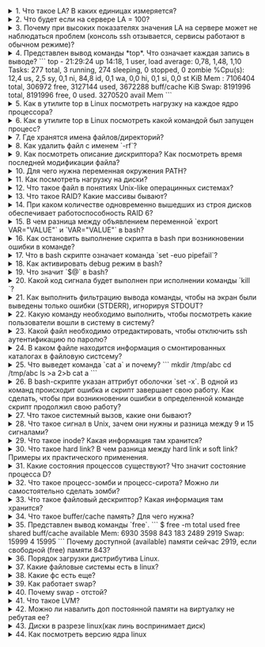 <details>
<summary>
1. Что такое LA? В каких единицах измеряется?
</summary>
  LA (load average) -- параметр, определяющий среднюю нагрузку на систему за период времени (1 мин, 5 минут, 15 минут). Изменяется в количестве задач на одно ядро процессора. На нагрузку системы также влияет количество задач ввода-вывода и задержка сети. Также влияние на расчета LA оказывает: 1. Технология Hyper-Threading, которая делит одно физическое ядро на 2 логических, 2. Технология Turbo Bust, которая позволяет разгонять тактовую частоту процессора и работать на частоте выше заявленной, т.е. выше номинальной частоты (время на обработку одной задачи уменьшается). 
</details>
<details>
<summary>
2. Что будет если на сервере LA = 100? 
</summary>
  Вероятно, что на сервере будет наблюдаться замедленная работа сервисов, но если параметр LA равен количеству ядер в системе или количеству потоков в системе, то данная нагрузка является нормальной.
</details>
<details>
<summary>
3. Почему при высоких показателях значения LA на сервере может не наблюдаться проблем (консоль ssh отзывается, сервисы работают в обычном режиме)?
</summary>

  На параметр нагрузки LA влияет также и ожидание ввода-вывода (параметр *wa* в утилите *top*) в дисков и задержка сети. Данные параметры могут не влиять на работу основных сервисов в системе, но учитываются при расчете общей нагрузки на систему. 
</details>
<details>
<summary>
4. Представлен вывод команды *top*. Что означает каждая запись в выводе?
   ```
   top - 21:29:24 up 14:18,  1 user,  load average: 0,78, 1,48,   1,10
   Tasks: 277 total,   3 running, 274 sleeping,   0 stopped,      0 zombie
   %Cpu(s): 12,4 us,  2,5 sy,  0,1 ni, 84,8 id,  0,1 wa,  0,0   hi,  0,1 si,  0,0 st
   KiB Mem :  7106404 total,   306972 free,  3127144 used,    3672288 buff/cache
   KiB Swap:  8191996 total,  8191996 free,        0 used.    3270520 avail Mem 
   ```

</summary>

*top* - название утилиты.

*21:29:24* - текущее время системы.

*up 14:18* - сколько часов:минут система работает с момента последнего запуска.

*1 user* - количество пользователей авторизованных в системе.

*load average: 0,78, 1,48, 1,10* - параметр средней нагрузки на систему за период времени 1 минута, 5 минут, 15 минут.

*277 total* - всего процессов в системе.

*3 running* - количество процессов в работе.

*274 sleeping* - количество процессов в состоянии sleeping: ожидает какого-либо события или сигнала.

*0 stopped* - количество приостановленных процессов сигналом STOP или выполнением трассировки.

*0 zombie* - количество зомби-процессов, которые завершили своё выполнение, но присутствующие в системе, чтобы дать родительскому процессу считать свой код завершения.

| Параметр | Описание |
| us (user) | Использование процессора пользовательским процессами |
| sy (system) | Использование процессора системным процессами |
| ni (nice) | Использование процессора процессами с измененным приоритетом с помощью команды nice |
| id (idle) | Простой процессора. Можно сказать, что это свободные ресурсы |
| wa (IO-wait) | Говорит о простое, связанным с вводом/выводом |
| hi (hardware interrupts) | Показывает сколько процессорного времени было потрачено на обслуживание аппаратного прерывания |
| si (software interrupts) | Показывает сколько процессорного времени было потрачено на обслуживание софтверного прерывания |
| st (stolen by the hypervisor) | Показывает сколько процессорного времени было «украдено» гипервизором |

KiB Mem - количество оперативной памяти в кибибайтах (кратно 1024):
*7106404 total* -- всего доступно оперативной памяти в системе,
*306972 free* -- свободно оперативной памяти для использования,
*3127144 used* -- использовано оперативной памяти,
*3672288 buff/cache* -- буферизовано/закешировано оперативной памяти.

*KiB Swap* - количество swap-памяти в кибибайтах (кратно 1024), которые выделено на диске:
*8191996 total* - всего выделено swap-памяти,
*8191996 free* - свободно swap-памяти
*0 used* - использовано swap-памяти,
*3270520 avail Mem* - доступно для использования swap-памяти.
</details>
<details>
<summary>
5. Как в утилите top в Linux посмотреть нагрузку на каждое ядро процессора?

</summary>

  В утилите top нажать `1`, чтобы отобразить все ядра в системе.
</details>
<details>
<summary>
6. Как в утилите top в Linux посмотреть какой командой был запущен процесс?

</summary>

  В утилите top нажать `c`, чтобы отобразить команды, которыми были запущены процессы.
</details>
<details>
<summary>
7. Где хранятся имена файлов/директорий?
</summary>

 - Inodes не содержат имён файлов, только другие метаданные файла. 
 - Каталоги Unix представляют собой списки ассоциативных структур, каждая из которых содержит одно имя файла и один номер индекса.
 - Драйвер файловой системы должен найти каталог, ищущий определенное имя файла, а затем преобразовать имя файла в правильный соответствующий номер индекса.

Таким образом имя файла/директории хранится в информационной структуре каталов.
</details>
<details>
<summary>
8. Как удалить файл с именем `-rf`?

</summary>

```
rm ./-rf
```
</details>
<details>
<summary>
9. Как посмотреть описание дискриптора? Как посмотреть время последней модификации файла?

</summary>

Посмотреть полную информацию по дискриптору возможно командой `stat <path_to_file>`.
Время модификации:
```
stat --format=%y dira
```
</details>
<details>
<summary>
10. Для чего нужна переменная окружения PATH?

</summary>

Переменная окружения PATH содержит абсолютные пути директорий, в которых производится поиск исполняемых файлов при вводе команд
</details>
<details>
<summary>
11. Как посмотреть нагрузку на диски?
</summary>
Установить утилиту `sysstat`, проверить нагрузку на диски `iostat -xtc`.
</details>
<details>
<summary>
12. Что такое файл в понятиях Unix-like операцинных системах?
</summary>

Файлы - это объекты, в которые мы записываем информацию и наши данные, исполняемые файлы, но кроме этих привычных нам понятий здесь есть файлы специального назначения - файлы устройств, файлы туннелей, сокетов и многое другое.

Типы файлов в Linux:
- Обычные файлы, для хранения информации;
- Специальные файлы - для устройств и туннелей;
- Директории.
</details>
<details>
<summary>
13. Что такое RAID? Какие массивы бывают?
</summary>

RAID (Redundant Array of Independent Disks) - избыточный массив независимых дисков, технология виртуализации данных для объединения нескольких физических дисковых устройств в логический модуль для повышения отказоустойчивости и производительности.

В зависимости от количества дисков и класса отказоустойчивости существуют следующие основные типы RAID:
RAID 0:
RAID 1:
RAID 5:
RAID 6:
RAID 10:
</details>
<details>
<summary>
14. При каком количестве одновременно вышедших из строя дисков обеспечивает работоспособность RAID 6?
</summary>
2 диска.
</details>
<details>
<summary>
15. В чем разница между объявлением переменной `export VAR="VALUE"` и `VAR="VALUE"` в bash?
</summary>
При объявлении переменной через export - переменная будет доступна в любых других процессах, при обычном объявлении переменной - переменная будет доступна только в запущенном процессе.
</details>
<details>
<summary>
16. Как остановить выполнение скрипта в bash при возникновении ошибки в команде?
</summary>
Команда `set -e` завершит скрипт с ошибкой, в случае, если в нижеследующем bash коде будет обнаружена ошибка. По-умолчанию bash скрипт продолжает работу, если в ходе выполнения возникла ошибка.
</details>
<details>
<summary>
17. Что в bash скрипте означает команда `set -euo pipefail`?
</summary>
Команда `set` устанавливает аттрибуты оболочки с опеределенных опций.
Опция `-e` - означает, что скрипт будет остановлен, когда произойдет ошибка в ходе его выполнения.
Опция `-u` - означает, что скрипт будет остановлен, если в ходе скрипта, будет обнаружена переменная, которая не определена.
Опция `-o pipefail` - означает, что скрипт будет остановлен, если в ходе пайплайна команд будет выявлена ошибка. 
</details>
<details>
<summary>
18. Как активировать debug режим в bash?
</summary>
Команда `set -x` в начале скрипта активирует вывод в консоль debug информации.
</details>
<details>
<summary>
19. Что значит `$@` в bash?
</summary>
`$@` - все параметры переданные скрипту.
</details>
<details>
<summary>
20. Какой код сигнала будет выполнен при исполнении команды `kill <PID>`?
</summary>
Сигнал SIGTERM (код 15) - это сигнал по-умолчанию отправляемый при вызове команды kill. Это указывает процессу на завершение работы и обычно считается сигналом для использования при чистом завершении работы.
</details>
<details>
<summary>
21. Как выполнить фильтрацию вывода команды, чтобы на экран были выведены только ошибки (STDERR), игнорируя STDOUT?
</summary>
```
cmd 2>&1 >/dev/null | grep pattern
```
</details>
<details>
<summary>
22. Какую команду необходимо выполнить, чтобы посмотреть какие пользователи вошли в систему в систему?
</summary>
Команда `w` покажет список пользователей, которые вошли на сервер.
</details>
<details>
<summary>
23. Какой файл необходимо отредактировать, чтобы отключить ssh аутентификацию по паролю?
</summary>
Необходимо редактировать файл `/etc/ssh/sshd_config`, отвечающий за конфигурацию сервиса ssh.
</details>
<details>
<summary>
24. В каком файле находится информация о смонтированных каталогах в файловую систсему?
</summary>
Файл `/etc/fstab` содержит информацию о смонтированных каталогах в файловую систему. 
</details>
<details>
<summary>
25. Что выведет команда `cat a` и почему?
```
mkdir /tmp/abc
cd /tmp/abc
ls >a 2>b
cat a
```
</summary>
`cat a` выведет
```
a
b
```
Обработка команды идёт справа налево. Сначала создается файл *b*, потом создается файл *a*, команда `ls` отображает список файлов в текущей директории (файлы *a* и *b* уже созданы) в одну колонну и перенаправляет стандартный поток вывода (`>`) в файл *a*, а стандартный поток ошибок `2` в файл *b*. 
</details>
<details>
<summary>
26. В bash-скрипте указан аттрибут оболочки `set -x`. В одной из команд происходит ошибка и скрипт завершает свою работу. Как сделать, чтобы при возникновении ошибки в определенной команде скрипт продолжил свою работу?
</summary>
1 вариант: указать `|| true` после выполнения команды с ошибкой.
```sh
<command with error> || true
```

2 вариант: до выполнения данной команды указать `set +e` для игнорирования ошибок, начиная со следующей строки и после выполнения команды указать `set -e` для завершения работы скрипта в случае ошибки, начиная со следующей строки.
```sh
set -e
<command 1>
<command 2>
set +e
<command 3 wih error>
set -e
```
</details>
<details>
<summary>
27. Что такое системный вызов, какие они бывают?
</summary>
Системный вызов - обращение программы к ядру операционной системы для выполнения какой-либо операции.

В Unix, Unix-like и других POSIX-совместимых операционных системах популярными системными вызовами являются:
- open,
- read,
- write,
- close,
- wait,
- exec, 
- fork,
- exit,
- kill.
</details>
<details>
<summary>
28. Что такое сигнал в Unix, зачем они нужны и разница между 9 и 15 сигналами?
</summary>
Сигнал - в Unix-like операционных системах - асинхронное (в случайное время) уведомление процесса для обработки какого-либо события. Один из основных способов взаимодействия между процессами.

Посылка сигналов от одного процесса к другому обычно осуществляется при помощи системного вызова *kill*. Его первый параметр – PID процесса, которому посылается сигнал; второй параметр – номер сигнала.
```
kill(1111, SIGTERM);
```

Стандарт POSIX определяет 28 сигналов. Некоторые из них:

| Сигнал | Код | Описание |
| SIGTERM | 15 | Сигнал завершения (сигнал по умолчанию для утилиты kill) |
| SIGKILL | 9 | Безусловное завершение |
| SIGSTOP | 23 | Остановка выполнения процесса |
| SIGHUP | 1 | Закрытие терминала (перечитать конфигурацию) |
| SIGINT | 2 | Сигнал прерывания (Ctrl-C) с терминала |
</details>
<details>
<summary>
29. Что такое inode? Какая информация там хранится?
</summary>
Inode (индексный дескриптор) - структура данных, в которой хранятся метаданные файла и перечислены блоки с данными файла. Хранит всю информацию, кроме имени файла и данных. Каждый файл в данном каталоге является записью с именем файла и номером индекса. Вся остальная информация о файле извлекается из таблицы индексов путем ссылки на номер индекса. Номера inodes уникальны на уровне раздела. Каждый раздел как собственная таблица индексов. Если у вас закончились inode, вы не можете создавать новые файлы, даже если у вас есть свободное место на данном разделе.

Inodes хранит метаданные о файле, к которому он относится. Эти метаданные содержат всю информацию об указанном файле.
- Размер.
- Разрешение.
- Владелец/группа.
- Расположение жесткого диска.
- Дата/время.
- Любая другая необходимая информация.
</details>
<details>
<summary>
30. Что такое hard link? В чем разница между hard link и soft link? Примеры их практического применения.
</summary>
**Hard link**:
Ссылка на файл в файловой системе с использованием такого же inode идентификатора, как у файла, на который ссылаемся.
Создадим файл *realFile*.
```
touch realFile
```
Создадим hard link командой `ln <целевой_файл> <файл_ссылка>`:
```
ln realFile hardLink
```
Проверим, что inode у файла *realFile* и hard ссылке *hardLink* имеют одинаковый идентификатор.
```
$ ls -li
итого 0
2359720 -rw-r--r-- 2 rmntrvn rmntrvn 0 апр 25 23:24 hardLink
2359720 -rw-r--r-- 2 rmntrvn rmntrvn 0 апр 25 23:24 realFile
```
Как видно realFile и hardLink имеют одинаковый идентификатор inode.

**Soft link**: 
Создадим soft ссылку на файл *realFile*.
```
ln -s realFile softLink
```
Проверим, что чистовой идентификатор *softLink* отличается от числового идентификатора *realFile*.
```
$ ls -li
итого 0
2359720 -rw-r--r-- 2 rmntrvn rmntrvn 0 апр 25 23:24 hardLink
2359720 -rw-r--r-- 2 rmntrvn rmntrvn 0 апр 25 23:24 realFile
2366763 lrwxrwxrwx 1 rmntrvn rmntrvn 8 апр 25 23:29 softLink -> realFile
```

Некоторые нюансы:
- Soft ссылки используют различные номера inode, чем основные файлы.
- Soft ссылки становятся полезными, если исходный файл был удален.
- Soft ссылки могут быть созданы из каталогов.
- Soft ссылка может быть создана на пересечении файловых систем.

- Hard ссылка может размещаться только на том же логическом разделе, что и оригинальный файл. Это связано с независимой идентификацией файлов на разных разделах.
- Создание жестких ссылок не поддерживается для папок — только для файлов.
- Файловая система должна поддерживать работу с hard ссылками.
</details>
<details>
<summary>
31. Какие состояния процессов существуют? Что значит состояние процесса D?
</summary>
|                   *Статус*              |               *Описание*                |
|             R (running or runnable)     |    Выполняется или готов к выполнению   |
|           D (uninterruptible  sleep)    |          Ожидает записи на диск         |
|             S (interruptible sleep)     |            Неактивен (< 20 s)           |
|        T (stopped by job control signal)|  Остановлен или трассируется отладчиком |
|                   Z (zombie)            |                  зомби                  |
| W (paging (not valid since the 2.6.xx)) |         Процесс выгружен на диск        |
|                        <                | Процесс имеет повышенный приоритет nice |
|                        N                | Процесс имеет пониженный приоритет nice |
|                   L (locked)            |  Некоторые страницы блокированы в ядре  |
|                        s                |     Процесс является лидеров сеанса     |
</details>
<details>
<summary>
32. Что такое процесс-зомби и процесс-сирота? Можно ли самостоятельно сделать зомби?
</summary>
*Процесс-зомби* - дочерний процесс в Unix-системе, завершивший своё выполнение, но ещё присутствующий в списке процессов операционной системы, чтобы дать родительскому процессу считать код завершения.

Удаление зомби возлагается на родительский процесс или системный вызов `wait()` также может это выполнить, поэтому перед ее вызовом не нужно проверять, продолжает ли выполняться требуемый дочерний процесс. Если родительский процесс не удалит своих потомков, то они останутся в состоянии зомби.

Убить зомби-процесс невозможно. Чтобы убить зомби-процесс нужно найти родительский процесс и завершить его или перезапустить. Найти зомби-процессы и их родителей можно следующей командой:
```
ps ajx | grep -w Z
```
PID'ы процессов родителей в 3 колонке. Убить процесс следующей командой:
```
kill -9 <PID процесса родителя>
```

*Процесс-сирота* — в семействе операционных систем UNIX вспомогательный процесс, чей основной процесс (или связь с ним) был завершен нештатно (не подав сигнала на завершение работы).

---

Отличие в том, что процесс-сирота (orphan process) всё еще активен. Его родительский процесс был по какой-либо причине прерван, и сирота теперь переходит под руководство init, чей ID процесса равен 1. PPID orphan процесса получит значение 1. Пользователь также может создать подобный процесс, отсоединив его от терминала. Сиротские процессы используют много ресурсов, их легко найти с помощью top или htop.

В отличии от процесса-сироты, зомби-процесс неактивен, но контролируется родительским процессом, пока тот не решит, что статус выхода дочерних процессов больше не нужен. Он не использует ресурсы и не может быть запланирован для выполнения. Иногда родительский процесс удерживает дочерний процесс в состоянии зомби, чтобы гарантировать, что будущие дочерние процессы не получат тот же PID. Если вы уничтожите родителя зомби-процесса, зомби-процесс тоже умрет. Для этого найдите родительский PID (PPID) зомби и отправьте ему сигнал SIGCHLD (17): kill -17 ppid.
</details>
<details>
<summary>
33. Что такое файловый дескриптор? Какая информация там хранится?
</summary>
*Файловый дескриптор* - неотрицательное целое число, которое используется в интерфейсе между пространством пользователя и пространством ядра (kernel) для идентификации ресурсов файла / сокета. Когда создаётся новый поток ввода-вывода, ядро возвращает процессу, создавшему поток ввода-вывода, его файловый дескриптор. 
</details>
<details>
<summary>
34. Что такое buffer/cache память? Для чего нужна?
</summary>
buff/cache память - рассчитанная память, которая зарезервирована, но может быть освобождена при необходимости и используется для быстрого доступа программами к данным, которые находятся в оперативной памяти (быстрой памяти).

buffers — буферы в памяти — страницы памяти, зарезервированные системой для выделения их процессам, когда они затребуют этого, так же известна как heap-memory;
cached — файлы, которые недавно были использованы системой/процессами и хранящиеся в памяти на случай если вскоре они снова потребуются.
</details>
<details>
<summary>
35. Представлен вывод команды `free`.
```
$ free -m
              total        used        free      shared  buff/cache   available
Mem:           6930        3598         843         183        2489        2919
Swap:         15999           4       15995
```
Почему доступной (available) памяти сейчас 2919, если свободной (free) памяти 843?
</summary>
- Total. Эта цифра представляет всю существующую память.
- Used вычисление общего значения оперативной памяти системы за вычетом выделенной свободной, разделяемой, буферной и кэш-памяти.
```
used = total - free - buff/cache
```
- Free – свободная память в системе.
- Shared – память, используемая (преимущественно) в tmpfs
- Buffer, и Cache идентифицируют память, используемую для нужд ядра / операционной системы. Буфер и кеш складываются вместе, а сумма указывается в разделе «buff/cache».
- Available – примерное количество оперативной памяти, доступное для запуска новых приложений без использования ими раздела подкачки. В отличие от поля free, это поле принимает в расчёт страницу cache и также то, что не вся рекуперируемая (пригодная для повторного использования) память будет возвращена для рекуперации из-за того, что элементы используются в данный момент.
</details>
<details>
<summary>
36. Порядок загрузки дистрибутива Linux.
</summary>
1. Включение компьютера кнопкой.
2. Загрузить BIOS / UEFI из NVRAM.
3. Собрать сведения об аппаратуре.
4. Выбрать устройства для запуска (диск, сеть).
5. Идентифицировать системный раздел EFI.
6. Загрузить BIOS / UEFI из NVRAM.
7. Определить какое ядро загрузить.
8. Загрузить ядро.
9. Создать структуры данных ядра.
10. Запустить init / systemd как PID 1.
11. Выполнить сценарии запуска.
12. Запустить систему.
</details>
<details>
<summary>
37. Какие файловые системы есть в linux?
</summary>
журналируемые и не журналируемые (Определить тип можно при помощи команды file -s. ФС первого типа ведут логи, фиксируя в отдельном файле информацию о действиях пользователя и план проверки системы. За счёт логирования система получается более устойчивой к сбоям. ФС второго типа не имеют логов. Они обладают хорошим быстродействием, но более уязвимы, так как не обеспечивают сохранность данных.)
    Ext2; не журналируемая, часто используется на флеш-картах и твердотельных накопителях (SSD), SSD живет дольше.
    Ext3; журналируемая, совместима с Ext2, существует возможность восстановления удаленных файлов или восстановления файловой системы, макс. размер 16 ТБ, один файл 2тб.
    Ext4; основная система сейчас. журналируемая, совместима с Ext3, макс размер 1 экзБ, 1 файл 16тб. Неограниченное кол-во каталогов. Поддержка шифрования, поддержка по умолчанию во многих дистрибутивах, не подвержена фрагментации, лимитов достаточно пользователю и серверу.
    JFS; система IBM, поддерживается логирование изменений из коробки. При каждом изменении файла система записывает определенные метаданные в зарезервированную область файловой системы. Фактическая операция записи выполняется только после изменения метаданных в журнале. Устарела?
    ReiserFS; журналируемая файловая система, преимуществ перед Ext4 нет. Поддерживает конфигурируемое блочное перераспределение — возможность упаковки нескольких небольших файлов в один блок во избежание фрагментации и потери дискового пространства.
    XFS; журналируемая, изначально придумана для RAID массивов больших объемов.
    Btrfs; Btrfs — это современная файловая система для Linux, использующая принцип «копирование при записи» (CoW), направленная на реализацию дополнительных функций с особым упором на отказоустойчивость, восстановление и простоту администрирования
    ZFS лицензированный аналог Btrfs.
</details>
<details>
<summary>
38. Какие фс есть еще?
</summary>
tmpfs. Записывает данные в оперативную память, создавая блочное устройство требуемого размера, которое затем подключают к папке. 
procfs. Отвечает за хранение информации о системных процессах и ядре. 
sysfs. Управляет настройками ядра ОС.
</details>
<details>
<summary>
39. Как работает swap?
</summary>
swap - это механизм виртуальной памяти, при котором часть данных из ОЗУ перемещается на хранение на HDD/SSD. Часть перативной памяти выгружется в файл подкачки со своей ФС, освобождая место в оперативе для необходимого процесса.
</details>
<details>
<summary>
40. Почему swap - отстой?
</summary>
Если использовать его для экстренного расширения памяти - отстой, т.к. работает сильно медленнее ОЗУ и при обращении к данным в свопе работает снова через ОЗУ. Если выгрузить данные "спящих" процессов с малой нагрузкой - будет работать хорошо.
</details>
<details>
<summary>
41. Что такое LVM? 
</summary>
Это дополнительный слой абстракции от железа, позволяющий собрать кучи разнородных дисков в один, и затем снова разбить этот один именно так как нам хочется.
</details>
<details>
<summary>
42. Можно ли навалить доп постоянной памяти на виртуалку не ребутая ее?
</summary>
Можно. Кратко: надо расширить объем диска в VM, затем расширить в гостевой ОС. sudo vgextend <PV Name>
sudo lvresize <LV Path> -L +<объем, который нужно добавить>
sudo resize2fs /dev/mapper/ubuntu—vg-ubuntu--lv 
</details>
<details>
<summary>
43. Диски в разрезе linux(как линь воспринимает диск)
</summary>
Диск воспринимается как блочное устройство. Диск лежит в /dev/sda(b)(c) и тп. Диску необходимо задать разделы, тип файловой системы и точку монтирования. посмотреть диски lsblk. список разделов fdisk -l.  
</details>
<details>
<summary>
44. Как посмотреть версию ядра linux
</summary>
Командой uname -a, либо командой hostnamectl.
</details>
